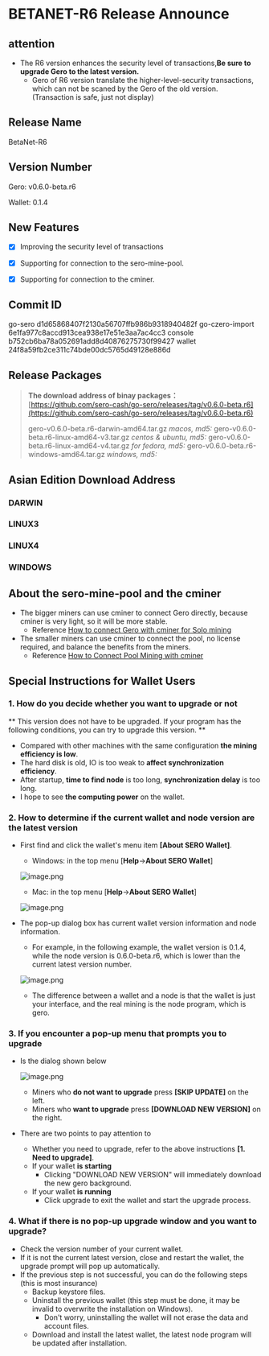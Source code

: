 # BETANET-R6 Release Announce



## attention

* The R6 version enhances the security level of transactions,**Be sure to upgrade Gero to the latest version.**
  * Gero of R6 version translate the higher-level-security transactions, which can not be scaned by the Gero of the old version. (Transaction is safe, just not display)



## Release Name

BetaNet-R6



## Version Number

Gero: v0.6.0-beta.r6

Wallet: 0.1.4



## New Features

- [x] Improving the security level of transactions
- [x] Supporting for connection to the sero-mine-pool.
- [x] Supporting for connection to the cminer.



## Commit ID

go-sero      d1d65868407f2130a56707ffb986b9318940482f
go-czero-import  6e1fa977c8accd913cea938e17e51e3aa7ac4cc3
console  b752cb6ba78a052691add8d40876275730f99427
wallet  24f8a59fb2ce311c74bde00dc5765d49128e886d



## Release Packages

> **The download address of binay packages：**
> [https://github.com/sero-cash/go-sero/releases/tag/v0.6.0-beta.r6](https://github.com/sero-cash/go-sero/releases/tag/v0.6.0-beta.r6)
>
> gero-v0.6.0-beta.r6-darwin-amd64.tar.gz  _macos,  md5:_
> gero-v0.6.0-beta.r6-linux-amd64-v3.tar.gz  _centos & ubuntu, md5:_
> gero-v0.6.0-beta.r6-linux-amd64-v4.tar.gz  _for fedora, md5:_
> gero-v0.6.0-beta.r6-windows-amd64.tar.gz  _windows, md5:_



## Asian Edition Download Address

### DARWIN



### LINUX3



### LINUX4





### WINDOWS





## About the sero-mine-pool and the cminer

- The bigger miners can use cminer to connect Gero directly, because cminer is very light, so it will be more stable.
  - Reference [How to connect Gero with cminer for Solo mining](?file=Tutorial/how-to-evaluate-node-hashrate)
- The smaller miners can use cminer to connect the pool, no license required, and balance the benefits from the miners.
  - Reference [How to Connect Pool Mining with cminer](?file=Tutorial/how-to-evaluate-node-hashrate)





## Special Instructions for Wallet Users

### 1. How do you decide whether you want to upgrade or not

** This version does not have to be upgraded. If your program has the following conditions, you can try to upgrade this version. **

- Compared with other machines with the same configuration **the mining efficiency is low**.
- The hard disk is old, IO is too weak to **affect synchronization efficiency**.
- After startup, **time to find node** is too long, **synchronization delay** is too long.
- I hope to see **the computing power** on the wallet.

### 2. How to determine if the current wallet and node version are the latest version

- First find and click the wallet's menu item **[About SERO Wallet]**.

  - Windows: in the top menu [**Help**->**About SERO Wallet**]

  ![image.png](https://upload-images.jianshu.io/upload_images/277023-eb709ef0c8c47af1.png?imageMogr2/auto-orient/strip%7CimageView2/2/w/400)

  - Mac: in the top menu [**Help**->**About SERO Wallet**]

  ![image.png](https://upload-images.jianshu.io/upload_images/277023-011ac37a052914ec.png?imageMogr2/auto-orient/strip%7CimageView2/2/w/400)

- The pop-up dialog box has current wallet version information and node information.

  - For example, in the following example, the wallet version is 0.1.4, while the node version is 0.6.0-beta.r6, which is lower than the current latest version number.

  ![image.png](https://upload-images.jianshu.io/upload_images/277023-469aa09e36dd723e.png?imageMogr2/auto-orient/strip%7CimageView2/2/w/400)

  - The difference between a wallet and a node is that the wallet is just your interface, and the real mining is the node program, which is gero.

### 3. If you encounter a pop-up menu that prompts you to upgrade

- Is the dialog shown below

  ![image.png](https://upload-images.jianshu.io/upload_images/277023-dff2c76a75d2f6e0.png?imageMogr2/auto-orient/strip%7CimageView2/2/w/600)

  - Miners who **do not want to upgrade** press **[SKIP UPDATE]** on the left.
  - Miners who **want to upgrade** press **[DOWNLOAD NEW VERSION]** on the right.

- There are two points to pay attention to

  - Whether you need to upgrade, refer to the above instructions **[1. Need to upgrade]**.
  - If your wallet **is starting**
    - Clicking "DOWNLOAD NEW VERSION" will immediately download the new gero background.
  - If your wallet **is running**
    - Click upgrade to exit the wallet and start the upgrade process.

### 4. What if there is no pop-up upgrade window and you want to upgrade?

- Check the version number of your current wallet.
- If it is not the current latest version, close and restart the wallet, the upgrade prompt will pop up automatically.
- If the previous step is not successful, you can do the following steps (this is most insurance)
  - Backup keystore files.
  - Uninstall the previous wallet (this step must be done, it may be invalid to overwrite the installation on Windows).
    - Don't worry, uninstalling the wallet will not erase the data and account files.
  - Download and install the latest wallet, the latest node program will be updated after installation.




